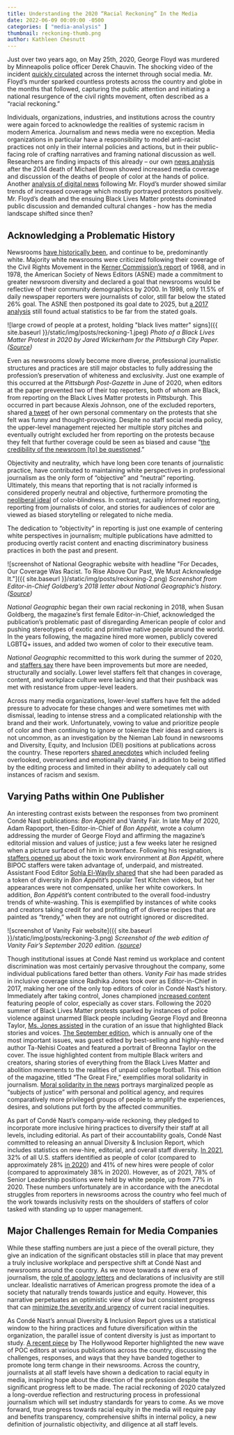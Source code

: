 ```yaml
---
title: Understanding the 2020 “Racial Reckoning” In the Media
date: 2022-06-09 00:09:00 -0500
categories: [ "media-analysis" ]
thumbnail: reckoning-thumb.png
author: Kathleen Chesnutt
---
```


Just over two years ago, on May 25th, 2020, George Floyd was murdered by Minneapolis police officer Derek Chauvin. The shocking video of the incident [quickly circulated](https://www.bbc.com/news/world-us-canada-52969905) across the internet through social media.  Mr. Floyd’s murder sparked countless protests across the country and globe in the months that followed, capturing the public attention and initiating a national resurgence of the civil rights movement, often described as a “racial reckoning.”

Individuals, organizations, industries, and institutions across the country were again forced to acknowledge the realities of systemic racism in modern America. Journalism and news media were no exception. Media organizations in particular have a responsibility to model anti-racist practices not only in their internal policies and actions, but in their public-facing role of crafting narratives and framing national discussion as well. Researchers are finding impacts of this already – our own [news analysis](https://ijoc.org/index.php/ijoc/article/view/8782/2810) after the 2014 death of Michael Brown showed increased media coverage and discussion of the deaths of people of color at the hands of police. Another [analysis of digital news](https://journals.sagepub.com/doi/10.1177/07395329221092719) following Mr. Floyd’s murder showed similar trends of increased coverage which mostly portrayed protestors positively. Mr. Floyd’s death and the ensuing Black Lives Matter protests dominated public discussion and demanded cultural changes - how has the media landscape shifted since then?

## Acknowledging a Problematic History

Newsrooms [have historically been](https://journals.sagepub.com/doi/full/10.1177/0160597618820071), and continue to be, predominantly white. Majority white newsrooms were criticized following their coverage of the Civil Rights Movement in  the [Kerner Commission’s report](https://belonging.berkeley.edu/sites/default/files/kerner_commission_full_report.pdf?file=1&force=1) of 1968, and in 1978, the American Society of News Editors (ASNE) made a commitment to greater newsroom diversity and declared a goal that newsrooms would be reflective of their community demographics by 2000. In 1998, only 11.5% of daily newspaper reporters were journalists of color, still far below the stated 26% goal. The ASNE then postponed its goal date to 2025, but [a 2017 analysis](https://journals.sagepub.com/doi/full/10.1177/0160597618820071) still found actual statistics to be far from the stated goals.

![large crowd of people at a protest, holding "black lives matter" signs]({{ site.baseurl }}/static/img/posts/reckoning-1.jpeg)
*Photo of a Black Lives Matter Protest in 2020 by Jared Wickerham for the Pittsburgh City Paper. ([Source](https://www.pghcitypaper.com/pittsburgh/photos-peaceful-protest-travels-miles-through-pittsburgh-on-sixth-consecutive-day-of-black-lives-matter-demonstrations/Content?oid=17405340))*

Even as newsrooms slowly become more diverse, professional journalistic structures and practices are still major obstacles to fully addressing the profession’s preservation of whiteness and exclusivity. Just one example of this occurred at the _Pittsburgh Post-Gazette_ in June of 2020, when editors at the paper prevented two of their top reporters, both of whom are Black, from reporting on the Black Lives Matter protests in Pittsburgh. This occurred in part because Alexis Johnson, one of the excluded reporters, shared [a tweet](https://twitter.com/alexisjreports/status/1267081467731103749?s=20&t=X2CwWUolM6Mbb9Wn1psuCg) of her own personal commentary on the protests that she felt was funny and thought-provoking. Despite no staff social media policy, the upper-level management rejected her multiple story pitches and eventually outright excluded her from reporting on the protests because they felt that further coverage could be seen as biased and cause “[the credibility of the newsroom [to] be questioned](https://www.washingtonpost.com/media/2020/06/06/pittsburgh-post-gazette/).”

Objectivity and neutrality, which have long been core tenants of journalistic practice, have contributed to maintaining white perspectives in professional journalism as the only form of “objective” and “neutral” reporting. Ultimately, this means that reporting that is not racially informed is considered properly neutral and objective, furthermore promoting the [neoliberal ideal](https://journals.sagepub.com/doi/full/10.1177/0160597618820071) of color-blindness. In contrast, racially informed reporting, reporting from journalists of color, and stories for audiences of color are viewed as biased storytelling or relegated to niche media.

The dedication to “objectivity” in reporting is just one example of centering white perspectives in journalism; multiple publications have admitted to producing overtly racist content and enacting discriminatory business practices in both the past and present.

![screenshot of National Geographic website with headline "For Decades, Our Coverage Was Racist. To Rise Above Our Past, We Must Acknowledge It."]({{ site.baseurl }}/static/img/posts/reckoning-2.png)
*Screenshot from Editor-in-Chief Goldberg’s 2018 letter about National Geographic’s history. ([Source](https://www.nationalgeographic.com/magazine/article/from-the-editor-race-racism-history))*

_National Geographic_ began their own racial reckoning in 2018, when Susan Goldberg, the magazine’s first female Editor-in-Chief, acknowledged the publication’s problematic past of disregarding American people of color and pushing stereotypes of exotic and primitive native people around the world. In the years following, the magazine hired more women, publicly covered LGBTQ+ issues, and added two women of color to their executive team.

_National Geographic_ recommitted to this work during the summer of 2020, and [staffers say](https://www.vox.com/22417191/national-geographic-racial-reckoning) there have been improvements but more are needed, structurally and socially. Lower level staffers felt that changes in coverage, content, and workplace culture were lacking and that their pushback was met with resistance from upper-level leaders.

Across many media organizations, lower-level staffers have felt the added pressure to advocate for these changes and were sometimes met with dismissal, leading to intense stress and a complicated relationship with the brand and their work. Unfortunately, vowing to value and prioritize people of color and then continuing to ignore or tokenize their ideas and careers is not uncommon, as an investigation by the Nieman Lab found in newsrooms and Diversity, Equity, and Inclusion (DEI) positions at publications across the country. These reporters [shared anecdotes](https://www.niemanlab.org/2022/03/american-journalisms-racial-reckoning-still-has-lots-of-reckoning-to-do/) which included feeling overlooked, overworked and emotionally drained, in addition to being stifled by the editing process and limited in their ability to adequately call out instances of racism and sexism.

## Varying Paths within One Publisher

An interesting contrast exists between the responses from two prominent Condé Nast publications: _Bon Appétit_ and Vanity Fair. In late May of 2020, Adam Rapoport, then-Editor-in-Chief of _Bon Appétit_, wrote a column addressing the murder of George Floyd and affirming the magazine’s editorial mission and values of justice; just a few weeks later he resigned when a picture surfaced of him in brownface. Following his resignation, [staffers opened up](https://www.vox.com/the-goods/21287732/bon-appetit-sohla-adam-rapoport-resigned-duckor-food-racism) about the toxic work environment at _Bon Appétit_, where BIPOC staffers were taken advantage of, underpaid, and mistreated.  Assistant Food Editor [Sohla El-Waylly shared](https://www.vox.com/the-goods/21287732/bon-appetit-sohla-adam-rapoport-resigned-duckor-food-racism) that she had been paraded as a token of diversity in _Bon Appétit_’s popular Test Kitchen videos, but her appearances were not compensated, unlike her white coworkers.  In addition, _Bon Appétit_’s content contributed to the overall food-industry trends of white-washing. This is exemplified by instances of white cooks and creators taking credit for and profiting off of diverse recipes that are painted as “trendy,” when they are not outright ignored or discredited.

![screenshot of Vanity Fair website]({{ site.baseurl }}/static/img/posts/reckoning-3.png)
*Screenshot of the web edition of Vanity Fair’s September 2020 edition. ([source](https://www.vanityfair.com/culture/2020/08/september-2020-issue-the-great-fire))*

Though institutional issues at Condé Nast remind us workplace and content discrimination was most certainly pervasive throughout the company, some individual publications fared better than others. _Vanity Fair_ has made strides in inclusive coverage since Radhika Jones took over as Editor-in-Chief in 2017, making her one of the only top editors of color in Condé Nast’s history. Immediately after taking control, Jones championed [increased content](https://www.nytimes.com/2020/06/13/business/media/conde-nast-racial.html) featuring people of color, especially as cover stars. Following the 2020 summer of Black Lives Matter protests sparked by instances of police violence against unarmed Black people including George Floyd and Breonna Taylor,  [Ms. Jones assisted](https://www.vanityfair.com/culture/2020/08/radhika-jones-on-vfs-september-issue) in the curation of an issue that highlighted Black stories and voices. [The September edition](https://www.vanityfair.com/culture/2020/08/september-2020-issue-the-great-fire), which is annually one of the most important issues, was guest edited by best-selling and highly-revered author Ta-Nehisi Coates and featured a portrait of Breonna Taylor on the cover. The issue highlighted content from multiple Black writers and creators, sharing stories of everything from the Black Lives Matter and abolition movements to the realities of unpaid college football. This edition of the magazine, titled “The Great Fire,” exemplifies moral solidarity in journalism. [Moral solidarity in the news](https://journals.sagepub.com/eprint/HX7VTGSJTHBP7PBUFAP9/full) portrays marginalized people as “subjects of justice” with personal and political agency, and requires comparatively more privileged groups of people to amplify the experiences, desires, and solutions put forth by the affected communities.

As part of Condé Nast’s company-wide reckoning, they pledged to incorporate more inclusive hiring practices to diversify their staff at all levels, including editorial. As part of their accountability goals, Condé Nast committed to releasing an annual Diversity & Inclusion Report, which includes statistics on new-hire, editorial, and overall staff diversity. [In 2021](https://di.report.condenast.com/), 32% of all U.S. staffers identified as people of color (compared to approximately 28% [in 2020](https://di.report.condenast.com/2020#data)) and 41% of new hires were people of color (compared to approximately 38% in 2020). However, as of 2021, 78% of Senior Leadership positions were held by white people, up from 77% in 2020. These numbers unfortunately are in accordance with the anecdotal struggles from reporters in newsrooms across the country who feel much of the work towards inclusivity rests on the shoulders of staffers of color tasked with standing up to upper management.

## Major Challenges Remain for Media Companies

While these staffing numbers are just a piece of the overall picture, they give an indication of the significant obstacles still in place that may prevent a truly inclusive workplace and perspective shift at Condé Nast and newsrooms around the country. As we move towards a new era of journalism, the [role of apology letters](https://www.bonappetit.com/story/where-we-go-from-here) and declarations of inclusivity are still unclear. Idealistic narratives of American progress promote the idea of a society that naturally trends towards justice and equity. However, this narrative perpetuates an optimistic view of slow but consistent progress that can [minimize the severity and urgency](https://www.sciencedirect.com/science/article/pii/S2352250X21000944) of current racial inequities.

As Condé Nast’s annual Diversity & Inclusion Report gives us a statistical window to the hiring practices and future diversification within the organization, the parallel issue of content diversity is just as important to study. [A recent piece](https://www.hollywoodreporter.com/business/business-news/inclusive-leadership-newsrooms-changes-1235146728/) by The Hollywood Reporter highlighted the new wave of POC editors at various publications across the country, discussing the challenges, responses, and ways that they have banded together to promote long term change in their newsrooms. Across the country, journalists at all staff levels have shown a dedication to racial equity in media, inspiring hope about the direction of the profession despite the significant progress left to be made. The racial reckoning of 2020 catalyzed a long-overdue reflection and restructuring process in  professional journalism which will set industry standards for years to come. As we move forward, true progress towards racial equity in the media will require pay and benefits transparency, comprehensive shifts in internal policy, a new definition of journalistic objectivity, and diligence at all staff levels.
